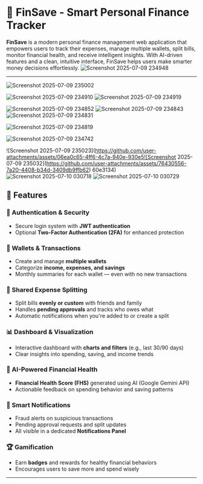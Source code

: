 # 💸 FinSave - Smart Personal Finance Tracker

**FinSave** is a modern personal finance management web application that empowers users to track their expenses, manage multiple wallets, split bills, monitor financial health, and receive intelligent insights. With AI-driven features and a clean, intuitive interface, FinSave helps users make smarter money decisions effortlessly.
![Screenshot 2025-07-09 234948](https://github.com/user-attachments/assets/4598e2de-948d-4e91-89b7-c4cb8ab40fb2)


---
![Screenshot 2025-07-09 235002](https://github.com/user-attachments/assets/a3e19cee-84eb-4c1f-997f-eb74e6c9a544)

![Screenshot 2025-07-09 234910](https://github.com/user-attachments/assets/7f683ebe-bcde-4256-9c5f-c8757c25e241)
![Screenshot 2025-07-09 234919](https://github.com/user-attachments/assets/e3f5a974-4158-4eee-97c3-dc7748630dbc)

![Screenshot 2025-07-09 234852](https://github.com/user-attachments/assets/6acd603d-e193-479e-b3a3-ccb286062cd3)
![Screenshot 2025-07-09 234843](https://github.com/user-attachments/assets/c6809e96-88e8-4735-b0ea-45366a7046a9)
![Screenshot 2025-07-09 234831](https://github.com/user-attachments/assets/19cf50b4-93d5-4070-97a0-30db03b6da5a)

![Screenshot 2025-07-09 234819](https://github.com/user-attachments/assets/a7983f57-ed22-40c7-9476-a64552c78543)



![Screenshot 2025-07-09 234742](https://github.com/user-attachments/assets/28e786d7-8e2d-4e5f-b590-088467f5c7a3)

![Screenshot 2025-07-09 235023](https://github.com/user-attachments/assets/06ea0c65-4ff6-4c7a-940e-930e5![Screenshot 2025-07-09 235032](https://github.com/user-attachments/assets/76430556-7a20-4408-b34d-3409db9ffb62)
60e3134)
![Screenshot 2025-07-10 030718](https://github.com/user-attachments/assets/04ab68f9-5ff6-465b-8156-bec8e9f6c97f)
![Screenshot 2025-07-10 030729](https://github.com/user-attachments/assets/834b8223-4951-4868-89e9-65d2ab517b2a)


## 🚀 Features
### 🔐 Authentication & Security
- Secure login system with **JWT authentication**
- Optional **Two-Factor Authentication (2FA)** for enhanced protection

### 💼 Wallets & Transactions
- Create and manage **multiple wallets**
- Categorize **income, expenses, and savings**
- Monthly summaries for each wallet — even with no new transactions

### 👥 Shared Expense Splitting
- Split bills **evenly or custom** with friends and family
- Handles **pending approvals** and tracks who owes what
- Automatic notifications when you're added to or create a split

### 📊 Dashboard & Visualization
- Interactive dashboard with **charts and filters** (e.g., last 30/90 days)
- Clear insights into spending, saving, and income trends

### 🧠 AI-Powered Financial Health
- **Financial Health Score (FHS)** generated using AI (Google Gemini API)
- Actionable feedback on spending behavior and saving patterns

### 🔔 Smart Notifications
- Fraud alerts on suspicious transactions
- Pending approval requests and split updates
- All visible in a dedicated **Notifications Panel**

### 🏆 Gamification
- Earn **badges** and rewards for healthy financial behaviors
- Encourages users to save more and spend wisely

---
